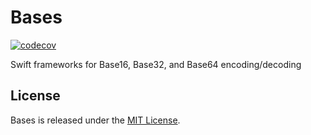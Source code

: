 # Bases

[![codecov](https://codecov.io/gh/mattrubin/Bases/branch/master/graph/badge.svg)](https://codecov.io/gh/mattrubin/Bases)

Swift frameworks for Base16, Base32, and Base64 encoding/decoding

## License

Bases is released under the [MIT License](LICENSE.md).
